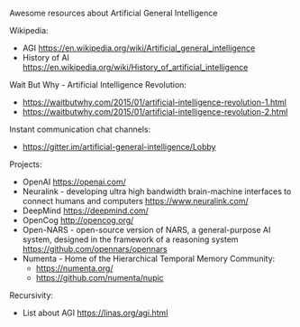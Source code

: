 Awesome resources about Artificial General Intelligence

Wikipedia:
* AGI https://en.wikipedia.org/wiki/Artificial_general_intelligence
* History of AI https://en.wikipedia.org/wiki/History_of_artificial_intelligence

Wait But Why - Artificial Intelligence Revolution:
* https://waitbutwhy.com/2015/01/artificial-intelligence-revolution-1.html
* https://waitbutwhy.com/2015/01/artificial-intelligence-revolution-2.html

Instant communication chat channels:
* https://gitter.im/artificial-general-intelligence/Lobby

Projects:
* OpenAI https://openai.com/
* Neuralink - developing ultra high bandwidth brain-machine interfaces to connect humans and computers https://www.neuralink.com/
* DeepMind https://deepmind.com/
* OpenCog http://opencog.org/
* Open-NARS - open-source version of NARS, a general-purpose AI system, designed in the framework of a reasoning system https://github.com/opennars/opennars
* Numenta - Home of the Hierarchical Temporal Memory Community:
    * https://numenta.org/
    * https://github.com/numenta/nupic

Recursivity:
* List about AGI https://linas.org/agi.html